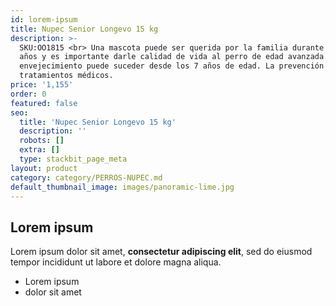 ```yaml
---
id: lorem-ipsum
title: Nupec Senior Longevo 15 kg
description: >-
  SKU:OO1815 <br> Una mascota puede ser querida por la familia durante muchos
  años y es importante darle calidad de vida al perro de edad avanzada. El
  envejecimiento puede suceder desde los 7 años de edad. La prevención ahorra
  tratamientos médicos. 
price: '1,155'
order: 0
featured: false
seo:
  title: 'Nupec Senior Longevo 15 kg'
  description: ''
  robots: []
  extra: []
  type: stackbit_page_meta
layout: product
category: category/PERROS-NUPEC.md
default_thumbnail_image: images/panoramic-lime.jpg
---
```

## Lorem ipsum

Lorem ipsum dolor sit amet, **consectetur adipiscing elit**, sed do eiusmod tempor incididunt ut labore et dolore magna aliqua.

- Lorem ipsum
- dolor sit amet